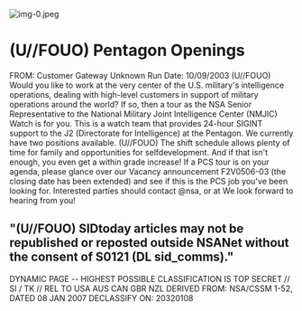 ![img-0.jpeg](img-0.jpeg)

# (U//FOUO) Pentagon Openings 

FROM: Customer Gateway
Unknown
Run Date: 10/09/2003
(U//FOUO) Would you like to work at the very center of the U.S. military's intelligence operations, dealing with high-level customers in support of military operations around the world? If so, then a tour as the NSA Senior Representative to the National Military Joint Intelligence Center (NMJIC) Watch is for you. This is a watch team that provides 24-hour SIGINT support to the J2 (Directorate for Intelligence) at the Pentagon. We currently have two positions available.
(U//FOUO) The shift schedule allows plenty of time for family and opportunities for selfdevelopment. And if that isn't enough, you even get a within grade increase! If a PCS tour is on your agenda, please glance over our Vacancy announcement F2V0506-03 (the closing date has been extended) and see if this is the PCS job you've been looking for. Interested parties should contact @nsa, or at We look forward to hearing from you!

## "(U//FOUO) SIDtoday articles may not be republished or reposted outside NSANet without the consent of S0121 (DL sid_comms)."

DYNAMIC PAGE -- HIGHEST POSSIBLE CLASSIFICATION IS TOP SECRET // SI / TK // REL TO USA AUS CAN GBR NZL DERIVED FROM: NSA/CSSM 1-52, DATED 08 JAN 2007 DECLASSIFY ON: 20320108
